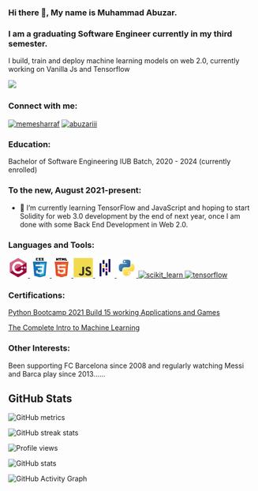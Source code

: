 ### Hi there 👋, My name is Muhammad Abuzar.
### I am a graduating Software Engineer currently in my third semester.  

I build, train and deploy machine learning models on web 2.0, currently working on Vanilla Js and Tensorflow

![](https://komarev.com/ghpvc/?username=abuzariii&color=blueviolet&label=Profile+Views)
<br />

<h3 align="left">Connect with me:</h3>
<p align="left">
<a href="" class="para" style="text-decoration: none; color: transparent;">                       </a><a href="https://twitter.com/memesharraf" target="blank"><img align="center" src="https://raw.githubusercontent.com/rahuldkjain/github-profile-readme-generator/master/src/images/icons/Social/twitter.svg" alt="memesharraf" height="30" width="40" /></a>
<a href="https://instagram.com/abuzariii" target="blank"><img align="center" src="https://raw.githubusercontent.com/rahuldkjain/github-profile-readme-generator/master/src/images/icons/Social/instagram.svg" alt="abuzariii" height="30" width="40" /></a>
</p>


<h3 align="left">Education: </h3>
Bachelor of Software Engineering
IUB Batch, 2020 - 2024  (currently enrolled)

<h3 align="left">To the new, August 2021-present: </h3>

- 🌱 I’m currently learning TensorFlow and JavaScript and hoping to start Solidity for web 3.0 development by the end of next year, once I am done with some Back End Development in Web 2.0. 

<h3 align="left">Languages and Tools:</h3>
<p align="left"> <a href="https://www.w3schools.com/cpp/" target="_blank" rel="noreferrer"> <img src="https://raw.githubusercontent.com/devicons/devicon/master/icons/cplusplus/cplusplus-original.svg" alt="cplusplus" width="40" height="40"/> </a> <a href="https://www.w3schools.com/css/" target="_blank" rel="noreferrer"> <img src="https://raw.githubusercontent.com/devicons/devicon/master/icons/css3/css3-original-wordmark.svg" alt="css3" width="40" height="40"/> </a> <a href="https://www.w3.org/html/" target="_blank" rel="noreferrer"> <img src="https://raw.githubusercontent.com/devicons/devicon/master/icons/html5/html5-original-wordmark.svg" alt="html5" width="40" height="40"/> </a> <a href="https://developer.mozilla.org/en-US/docs/Web/JavaScript" target="_blank" rel="noreferrer"> <img src="https://raw.githubusercontent.com/devicons/devicon/master/icons/javascript/javascript-original.svg" alt="javascript" width="40" height="40"/> </a> <a href="https://pandas.pydata.org/" target="_blank" rel="noreferrer"> <img src="https://raw.githubusercontent.com/devicons/devicon/2ae2a900d2f041da66e950e4d48052658d850630/icons/pandas/pandas-original.svg" alt="pandas" width="40" height="40"/> </a> <a href="https://www.python.org" target="_blank" rel="noreferrer"> <img src="https://raw.githubusercontent.com/devicons/devicon/master/icons/python/python-original.svg" alt="python" width="40" height="40"/> </a> </a> <a href="https://scikit-learn.org/" target="_blank" rel="noreferrer"> <img src="https://upload.wikimedia.org/wikipedia/commons/0/05/Scikit_learn_logo_small.svg" alt="scikit_learn" width="40" height="40"/> </a>  <a href="https://www.tensorflow.org" target="_blank" rel="noreferrer"> <img src="https://www.vectorlogo.zone/logos/tensorflow/tensorflow-icon.svg" alt="tensorflow" width="40" height="40"/> </a> </p>



<h3 align="left">Certifications: </h3>

[Python Bootcamp 2021 Build 15 working Applications and Games](https://www.udemy.com/certificate/UC-f083442b-9001-4a7d-bd8f-be663971511d/)

[The Complete Intro to Machine Learning](https://www.udemy.com/certificate/UC-1a1aa4cf-7332-47ad-a806-11865368a939/)


<h3 align="left">Other Interests: </h3>
Been supporting FC Barcelona since 2008 and regularly watching Messi and Barca play since 2013......


<h2 align="left">GitHub Stats </h2>

![GitHub metrics](https://metrics.lecoq.io/Abuzariii)  

![GitHub streak stats](https://github-readme-streak-stats.herokuapp.com/?user=Abuzariii)  

![Profile views](https://gpvc.arturio.dev/Abuzariii) 

![GitHub stats](https://github-readme-stats.vercel.app/api?username=Abuzariii&show_icons=true&count_private=true) 

![GitHub Activity Graph](https://activity-graph.herokuapp.com/graph?username=Abuzariii)  
